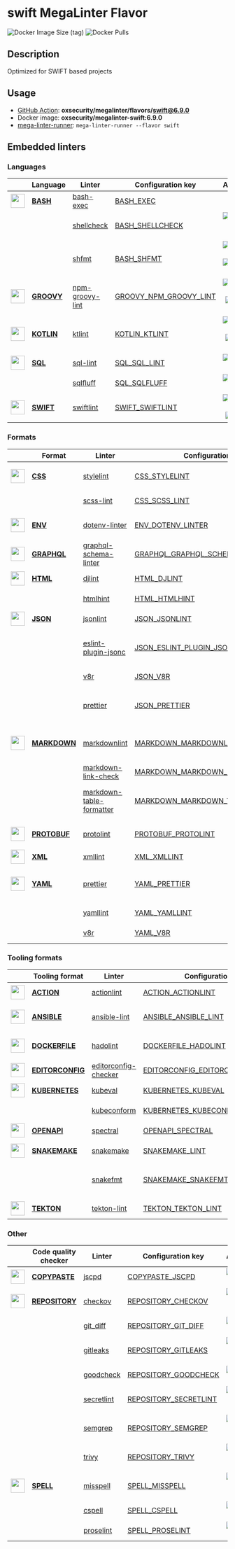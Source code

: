 # swift MegaLinter Flavor

![Docker Image Size (tag)](https://img.shields.io/docker/image-size/oxsecurity/megalinter-swift/6.9.0)
![Docker Pulls](https://img.shields.io/docker/pulls/oxsecurity/megalinter-swift)

## Description

Optimized for SWIFT based projects

## Usage

- [GitHub Action](https://oxsecurity.github.io/megalinter/6.9.0/installation/#github-action): **oxsecurity/megalinter/flavors/swift@6.9.0**
- Docker image: **oxsecurity/megalinter-swift:6.9.0**
- [mega-linter-runner](https://oxsecurity.github.io/megalinter/6.9.0/mega-linter-runner/): `mega-linter-runner --flavor swift`

## Embedded linters

### Languages

|                                                                             <!-- -->                                                                              | Language                                                                        | Linter                                                                                               | Configuration key                                                                                           |                                                                                                                     Additional                                                                                                                      |
|:-----------------------------------------------------------------------------------------------------------------------------------------------------------------:|---------------------------------------------------------------------------------|------------------------------------------------------------------------------------------------------|-------------------------------------------------------------------------------------------------------------|:---------------------------------------------------------------------------------------------------------------------------------------------------------------------------------------------------------------------------------------------------:|
|  <img src="https://github.com/oxsecurity/megalinter/raw/main/docs/assets/icons/bash.ico" alt="" height="32px" class="megalinter-icon"></a> <!-- linter-icon -->   | [**BASH**](https://oxsecurity.github.io/megalinter/6.9.0/descriptors/bash/)     | [bash-exec](https://oxsecurity.github.io/megalinter/6.9.0/descriptors/bash_bash_exec/)               | [BASH_EXEC](https://oxsecurity.github.io/megalinter/6.9.0/descriptors/bash_bash_exec/)                      |                                                                                                                                                                                                                                                     |
|                                                                   <!-- --> <!-- linter-icon -->                                                                   |                                                                                 | [shellcheck](https://oxsecurity.github.io/megalinter/6.9.0/descriptors/bash_shellcheck/)             | [BASH_SHELLCHECK](https://oxsecurity.github.io/megalinter/6.9.0/descriptors/bash_shellcheck/)               |                                [![GitHub stars](https://img.shields.io/github/stars/koalaman/shellcheck?cacheSeconds=3600)](https://github.com/koalaman/shellcheck) ![sarif](https://shields.io/badge/-SARIF-orange)                                |
|                                                                   <!-- --> <!-- linter-icon -->                                                                   |                                                                                 | [shfmt](https://oxsecurity.github.io/megalinter/6.9.0/descriptors/bash_shfmt/)                       | [BASH_SHFMT](https://oxsecurity.github.io/megalinter/6.9.0/descriptors/bash_shfmt/)                         |                                        [![GitHub stars](https://img.shields.io/github/stars/mvdan/sh?cacheSeconds=3600)](https://github.com/mvdan/sh) ![formatter](https://shields.io/badge/-format-yellow)                                         |
| <img src="https://github.com/oxsecurity/megalinter/raw/main/docs/assets/icons/groovy.ico" alt="" height="32px" class="megalinter-icon"></a> <!-- linter-icon -->  | [**GROOVY**](https://oxsecurity.github.io/megalinter/6.9.0/descriptors/groovy/) | [npm-groovy-lint](https://oxsecurity.github.io/megalinter/6.9.0/descriptors/groovy_npm_groovy_lint/) | [GROOVY_NPM_GROOVY_LINT](https://oxsecurity.github.io/megalinter/6.9.0/descriptors/groovy_npm_groovy_lint/) | [![GitHub stars](https://img.shields.io/github/stars/nvuillam/npm-groovy-lint?cacheSeconds=3600)](https://github.com/nvuillam/npm-groovy-lint) ![autofix](https://shields.io/badge/-autofix-green) ![sarif](https://shields.io/badge/-SARIF-orange) |
| <img src="https://github.com/oxsecurity/megalinter/raw/main/docs/assets/icons/kotlin.ico" alt="" height="32px" class="megalinter-icon"></a> <!-- linter-icon -->  | [**KOTLIN**](https://oxsecurity.github.io/megalinter/6.9.0/descriptors/kotlin/) | [ktlint](https://oxsecurity.github.io/megalinter/6.9.0/descriptors/kotlin_ktlint/)                   | [KOTLIN_KTLINT](https://oxsecurity.github.io/megalinter/6.9.0/descriptors/kotlin_ktlint/)                   |         [![GitHub stars](https://img.shields.io/github/stars/pinterest/ktlint?cacheSeconds=3600)](https://github.com/pinterest/ktlint) ![autofix](https://shields.io/badge/-autofix-green) ![sarif](https://shields.io/badge/-SARIF-orange)         |
|   <img src="https://github.com/oxsecurity/megalinter/raw/main/docs/assets/icons/sql.ico" alt="" height="32px" class="megalinter-icon"></a> <!-- linter-icon -->   | [**SQL**](https://oxsecurity.github.io/megalinter/6.9.0/descriptors/sql/)       | [sql-lint](https://oxsecurity.github.io/megalinter/6.9.0/descriptors/sql_sql_lint/)                  | [SQL_SQL_LINT](https://oxsecurity.github.io/megalinter/6.9.0/descriptors/sql_sql_lint/)                     |                                                       [![GitHub stars](https://img.shields.io/github/stars/joereynolds/sql-lint?cacheSeconds=3600)](https://github.com/joereynolds/sql-lint)                                                        |
|                                                                   <!-- --> <!-- linter-icon -->                                                                   |                                                                                 | [sqlfluff](https://oxsecurity.github.io/megalinter/6.9.0/descriptors/sql_sqlfluff/)                  | [SQL_SQLFLUFF](https://oxsecurity.github.io/megalinter/6.9.0/descriptors/sql_sqlfluff/)                     |                                                          [![GitHub stars](https://img.shields.io/github/stars/sqlfluff/sqlfluff?cacheSeconds=3600)](https://github.com/sqlfluff/sqlfluff)                                                           |
| <img src="https://github.com/oxsecurity/megalinter/raw/main/docs/assets/icons/default.ico" alt="" height="32px" class="megalinter-icon"></a> <!-- linter-icon --> | [**SWIFT**](https://oxsecurity.github.io/megalinter/6.9.0/descriptors/swift/)   | [swiftlint](https://oxsecurity.github.io/megalinter/6.9.0/descriptors/swift_swiftlint/)              | [SWIFT_SWIFTLINT](https://oxsecurity.github.io/megalinter/6.9.0/descriptors/swift_swiftlint/)               |                                  [![GitHub stars](https://img.shields.io/github/stars/realm/SwiftLint?cacheSeconds=3600)](https://github.com/realm/SwiftLint) ![autofix](https://shields.io/badge/-autofix-green)                                   |

### Formats

|                                                                              <!-- -->                                                                              | Format                                                                              | Linter                                                                                                                   | Configuration key                                                                                                                 |                                                                                                                          Additional                                                                                                                           |
|:------------------------------------------------------------------------------------------------------------------------------------------------------------------:|-------------------------------------------------------------------------------------|--------------------------------------------------------------------------------------------------------------------------|-----------------------------------------------------------------------------------------------------------------------------------|:-------------------------------------------------------------------------------------------------------------------------------------------------------------------------------------------------------------------------------------------------------------:|
|   <img src="https://github.com/oxsecurity/megalinter/raw/main/docs/assets/icons/css.ico" alt="" height="32px" class="megalinter-icon"></a> <!-- linter-icon -->    | [**CSS**](https://oxsecurity.github.io/megalinter/6.9.0/descriptors/css/)           | [stylelint](https://oxsecurity.github.io/megalinter/6.9.0/descriptors/css_stylelint/)                                    | [CSS_STYLELINT](https://oxsecurity.github.io/megalinter/6.9.0/descriptors/css_stylelint/)                                         |                                   [![GitHub stars](https://img.shields.io/github/stars/stylelint/stylelint?cacheSeconds=3600)](https://github.com/stylelint/stylelint) ![autofix](https://shields.io/badge/-autofix-green)                                    |
|                                                                   <!-- --> <!-- linter-icon -->                                                                    |                                                                                     | [scss-lint](https://oxsecurity.github.io/megalinter/6.9.0/descriptors/css_scss_lint/)                                    | [CSS_SCSS_LINT](https://oxsecurity.github.io/megalinter/6.9.0/descriptors/css_scss_lint/)                                         |                                                                   [![GitHub stars](https://img.shields.io/github/stars/sds/scss-lint?cacheSeconds=3600)](https://github.com/sds/scss-lint)                                                                    |
|   <img src="https://github.com/oxsecurity/megalinter/raw/main/docs/assets/icons/env.ico" alt="" height="32px" class="megalinter-icon"></a> <!-- linter-icon -->    | [**ENV**](https://oxsecurity.github.io/megalinter/6.9.0/descriptors/env/)           | [dotenv-linter](https://oxsecurity.github.io/megalinter/6.9.0/descriptors/env_dotenv_linter/)                            | [ENV_DOTENV_LINTER](https://oxsecurity.github.io/megalinter/6.9.0/descriptors/env_dotenv_linter/)                                 |                           [![GitHub stars](https://img.shields.io/github/stars/dotenv-linter/dotenv-linter?cacheSeconds=3600)](https://github.com/dotenv-linter/dotenv-linter) ![autofix](https://shields.io/badge/-autofix-green)                            |
| <img src="https://github.com/oxsecurity/megalinter/raw/main/docs/assets/icons/graphql.ico" alt="" height="32px" class="megalinter-icon"></a> <!-- linter-icon -->  | [**GRAPHQL**](https://oxsecurity.github.io/megalinter/6.9.0/descriptors/graphql/)   | [graphql-schema-linter](https://oxsecurity.github.io/megalinter/6.9.0/descriptors/graphql_graphql_schema_linter/)        | [GRAPHQL_GRAPHQL_SCHEMA_LINTER](https://oxsecurity.github.io/megalinter/6.9.0/descriptors/graphql_graphql_schema_linter/)         |                                                  [![GitHub stars](https://img.shields.io/github/stars/cjoudrey/graphql-schema-linter?cacheSeconds=3600)](https://github.com/cjoudrey/graphql-schema-linter)                                                   |
|   <img src="https://github.com/oxsecurity/megalinter/raw/main/docs/assets/icons/html.ico" alt="" height="32px" class="megalinter-icon"></a> <!-- linter-icon -->   | [**HTML**](https://oxsecurity.github.io/megalinter/6.9.0/descriptors/html/)         | [djlint](https://oxsecurity.github.io/megalinter/6.9.0/descriptors/html_djlint/)                                         | [HTML_DJLINT](https://oxsecurity.github.io/megalinter/6.9.0/descriptors/html_djlint/)                                             |                                                     [![GitHub stars](https://img.shields.io/github/stars/Riverside-Healthcare/djlint?cacheSeconds=3600)](https://github.com/Riverside-Healthcare/djlint)                                                      |
|                                                                   <!-- --> <!-- linter-icon -->                                                                    |                                                                                     | [htmlhint](https://oxsecurity.github.io/megalinter/6.9.0/descriptors/html_htmlhint/)                                     | [HTML_HTMLHINT](https://oxsecurity.github.io/megalinter/6.9.0/descriptors/html_htmlhint/)                                         |                                                               [![GitHub stars](https://img.shields.io/github/stars/htmlhint/HTMLHint?cacheSeconds=3600)](https://github.com/htmlhint/HTMLHint)                                                                |
|   <img src="https://github.com/oxsecurity/megalinter/raw/main/docs/assets/icons/json.ico" alt="" height="32px" class="megalinter-icon"></a> <!-- linter-icon -->   | [**JSON**](https://oxsecurity.github.io/megalinter/6.9.0/descriptors/json/)         | [jsonlint](https://oxsecurity.github.io/megalinter/6.9.0/descriptors/json_jsonlint/)                                     | [JSON_JSONLINT](https://oxsecurity.github.io/megalinter/6.9.0/descriptors/json_jsonlint/)                                         |                                                                [![GitHub stars](https://img.shields.io/github/stars/prantlf/jsonlint?cacheSeconds=3600)](https://github.com/prantlf/jsonlint)                                                                 |
|                                                                   <!-- --> <!-- linter-icon -->                                                                    |                                                                                     | [eslint-plugin-jsonc](https://oxsecurity.github.io/megalinter/6.9.0/descriptors/json_eslint_plugin_jsonc/)               | [JSON_ESLINT_PLUGIN_JSONC](https://oxsecurity.github.io/megalinter/6.9.0/descriptors/json_eslint_plugin_jsonc/)                   | [![GitHub stars](https://img.shields.io/github/stars/ota-meshi/eslint-plugin-jsonc?cacheSeconds=3600)](https://github.com/ota-meshi/eslint-plugin-jsonc) ![autofix](https://shields.io/badge/-autofix-green) ![sarif](https://shields.io/badge/-SARIF-orange) |
|                                                                   <!-- --> <!-- linter-icon -->                                                                    |                                                                                     | [v8r](https://oxsecurity.github.io/megalinter/6.9.0/descriptors/json_v8r/)                                               | [JSON_V8R](https://oxsecurity.github.io/megalinter/6.9.0/descriptors/json_v8r/)                                                   |                                                                    [![GitHub stars](https://img.shields.io/github/stars/chris48s/v8r?cacheSeconds=3600)](https://github.com/chris48s/v8r)                                                                     |
|                                                                   <!-- --> <!-- linter-icon -->                                                                    |                                                                                     | [prettier](https://oxsecurity.github.io/megalinter/6.9.0/descriptors/json_prettier/)                                     | [JSON_PRETTIER](https://oxsecurity.github.io/megalinter/6.9.0/descriptors/json_prettier/)                                         |                                    [![GitHub stars](https://img.shields.io/github/stars/prettier/prettier?cacheSeconds=3600)](https://github.com/prettier/prettier) ![formatter](https://shields.io/badge/-format-yellow)                                     |
| <img src="https://github.com/oxsecurity/megalinter/raw/main/docs/assets/icons/markdown.ico" alt="" height="32px" class="megalinter-icon"></a> <!-- linter-icon --> | [**MARKDOWN**](https://oxsecurity.github.io/megalinter/6.9.0/descriptors/markdown/) | [markdownlint](https://oxsecurity.github.io/megalinter/6.9.0/descriptors/markdown_markdownlint/)                         | [MARKDOWN_MARKDOWNLINT](https://oxsecurity.github.io/megalinter/6.9.0/descriptors/markdown_markdownlint/)                         |                              [![GitHub stars](https://img.shields.io/github/stars/DavidAnson/markdownlint?cacheSeconds=3600)](https://github.com/DavidAnson/markdownlint) ![formatter](https://shields.io/badge/-format-yellow)                               |
|                                                                   <!-- --> <!-- linter-icon -->                                                                    |                                                                                     | [markdown-link-check](https://oxsecurity.github.io/megalinter/6.9.0/descriptors/markdown_markdown_link_check/)           | [MARKDOWN_MARKDOWN_LINK_CHECK](https://oxsecurity.github.io/megalinter/6.9.0/descriptors/markdown_markdown_link_check/)           |                                                       [![GitHub stars](https://img.shields.io/github/stars/tcort/markdown-link-check?cacheSeconds=3600)](https://github.com/tcort/markdown-link-check)                                                        |
|                                                                   <!-- --> <!-- linter-icon -->                                                                    |                                                                                     | [markdown-table-formatter](https://oxsecurity.github.io/megalinter/6.9.0/descriptors/markdown_markdown_table_formatter/) | [MARKDOWN_MARKDOWN_TABLE_FORMATTER](https://oxsecurity.github.io/megalinter/6.9.0/descriptors/markdown_markdown_table_formatter/) |                    [![GitHub stars](https://img.shields.io/github/stars/nvuillam/markdown-table-formatter?cacheSeconds=3600)](https://github.com/nvuillam/markdown-table-formatter) ![formatter](https://shields.io/badge/-format-yellow)                     |
| <img src="https://github.com/oxsecurity/megalinter/raw/main/docs/assets/icons/protobuf.ico" alt="" height="32px" class="megalinter-icon"></a> <!-- linter-icon --> | [**PROTOBUF**](https://oxsecurity.github.io/megalinter/6.9.0/descriptors/protobuf/) | [protolint](https://oxsecurity.github.io/megalinter/6.9.0/descriptors/protobuf_protolint/)                               | [PROTOBUF_PROTOLINT](https://oxsecurity.github.io/megalinter/6.9.0/descriptors/protobuf_protolint/)                               |                                   [![GitHub stars](https://img.shields.io/github/stars/yoheimuta/protolint?cacheSeconds=3600)](https://github.com/yoheimuta/protolint) ![autofix](https://shields.io/badge/-autofix-green)                                    |
|   <img src="https://github.com/oxsecurity/megalinter/raw/main/docs/assets/icons/xml.ico" alt="" height="32px" class="megalinter-icon"></a> <!-- linter-icon -->    | [**XML**](https://oxsecurity.github.io/megalinter/6.9.0/descriptors/xml/)           | [xmllint](https://oxsecurity.github.io/megalinter/6.9.0/descriptors/xml_xmllint/)                                        | [XML_XMLLINT](https://oxsecurity.github.io/megalinter/6.9.0/descriptors/xml_xmllint/)                                             |                                                                                                                                                                                                                                                               |
|   <img src="https://github.com/oxsecurity/megalinter/raw/main/docs/assets/icons/yaml.ico" alt="" height="32px" class="megalinter-icon"></a> <!-- linter-icon -->   | [**YAML**](https://oxsecurity.github.io/megalinter/6.9.0/descriptors/yaml/)         | [prettier](https://oxsecurity.github.io/megalinter/6.9.0/descriptors/yaml_prettier/)                                     | [YAML_PRETTIER](https://oxsecurity.github.io/megalinter/6.9.0/descriptors/yaml_prettier/)                                         |                                    [![GitHub stars](https://img.shields.io/github/stars/prettier/prettier?cacheSeconds=3600)](https://github.com/prettier/prettier) ![formatter](https://shields.io/badge/-format-yellow)                                     |
|                                                                   <!-- --> <!-- linter-icon -->                                                                    |                                                                                     | [yamllint](https://oxsecurity.github.io/megalinter/6.9.0/descriptors/yaml_yamllint/)                                     | [YAML_YAMLLINT](https://oxsecurity.github.io/megalinter/6.9.0/descriptors/yaml_yamllint/)                                         |                                                            [![GitHub stars](https://img.shields.io/github/stars/adrienverge/yamllint?cacheSeconds=3600)](https://github.com/adrienverge/yamllint)                                                             |
|                                                                   <!-- --> <!-- linter-icon -->                                                                    |                                                                                     | [v8r](https://oxsecurity.github.io/megalinter/6.9.0/descriptors/yaml_v8r/)                                               | [YAML_V8R](https://oxsecurity.github.io/megalinter/6.9.0/descriptors/yaml_v8r/)                                                   |                                                                    [![GitHub stars](https://img.shields.io/github/stars/chris48s/v8r?cacheSeconds=3600)](https://github.com/chris48s/v8r)                                                                     |

### Tooling formats

|                                                                                <!-- -->                                                                                | Tooling format                                                                              | Linter                                                                                                               | Configuration key                                                                                                                 |                                                                                        Additional                                                                                        |
|:----------------------------------------------------------------------------------------------------------------------------------------------------------------------:|---------------------------------------------------------------------------------------------|----------------------------------------------------------------------------------------------------------------------|-----------------------------------------------------------------------------------------------------------------------------------|:----------------------------------------------------------------------------------------------------------------------------------------------------------------------------------------:|
|   <img src="https://github.com/oxsecurity/megalinter/raw/main/docs/assets/icons/default.ico" alt="" height="32px" class="megalinter-icon"></a> <!-- linter-icon -->    | [**ACTION**](https://oxsecurity.github.io/megalinter/6.9.0/descriptors/action/)             | [actionlint](https://oxsecurity.github.io/megalinter/6.9.0/descriptors/action_actionlint/)                           | [ACTION_ACTIONLINT](https://oxsecurity.github.io/megalinter/6.9.0/descriptors/action_actionlint/)                                 |                              [![GitHub stars](https://img.shields.io/github/stars/rhysd/actionlint?cacheSeconds=3600)](https://github.com/rhysd/actionlint)                              |
|   <img src="https://github.com/oxsecurity/megalinter/raw/main/docs/assets/icons/ansible.ico" alt="" height="32px" class="megalinter-icon"></a> <!-- linter-icon -->    | [**ANSIBLE**](https://oxsecurity.github.io/megalinter/6.9.0/descriptors/ansible/)           | [ansible-lint](https://oxsecurity.github.io/megalinter/6.9.0/descriptors/ansible_ansible_lint/)                      | [ANSIBLE_ANSIBLE_LINT](https://oxsecurity.github.io/megalinter/6.9.0/descriptors/ansible_ansible_lint/)                           | [![GitHub stars](https://img.shields.io/github/stars/ansible/ansible-lint?cacheSeconds=3600)](https://github.com/ansible/ansible-lint) ![sarif](https://shields.io/badge/-SARIF-orange)  |
|  <img src="https://github.com/oxsecurity/megalinter/raw/main/docs/assets/icons/dockerfile.ico" alt="" height="32px" class="megalinter-icon"></a> <!-- linter-icon -->  | [**DOCKERFILE**](https://oxsecurity.github.io/megalinter/6.9.0/descriptors/dockerfile/)     | [hadolint](https://oxsecurity.github.io/megalinter/6.9.0/descriptors/dockerfile_hadolint/)                           | [DOCKERFILE_HADOLINT](https://oxsecurity.github.io/megalinter/6.9.0/descriptors/dockerfile_hadolint/)                             |    [![GitHub stars](https://img.shields.io/github/stars/hadolint/hadolint?cacheSeconds=3600)](https://github.com/hadolint/hadolint) ![sarif](https://shields.io/badge/-SARIF-orange)     |
| <img src="https://github.com/oxsecurity/megalinter/raw/main/docs/assets/icons/editorconfig.ico" alt="" height="32px" class="megalinter-icon"></a> <!-- linter-icon --> | [**EDITORCONFIG**](https://oxsecurity.github.io/megalinter/6.9.0/descriptors/editorconfig/) | [editorconfig-checker](https://oxsecurity.github.io/megalinter/6.9.0/descriptors/editorconfig_editorconfig_checker/) | [EDITORCONFIG_EDITORCONFIG_CHECKER](https://oxsecurity.github.io/megalinter/6.9.0/descriptors/editorconfig_editorconfig_checker/) |     [![GitHub stars](https://img.shields.io/github/stars/editorconfig-checker/editorconfig-checker?cacheSeconds=3600)](https://github.com/editorconfig-checker/editorconfig-checker)     |
|  <img src="https://github.com/oxsecurity/megalinter/raw/main/docs/assets/icons/kubernetes.ico" alt="" height="32px" class="megalinter-icon"></a> <!-- linter-icon -->  | [**KUBERNETES**](https://oxsecurity.github.io/megalinter/6.9.0/descriptors/kubernetes/)     | [kubeval](https://oxsecurity.github.io/megalinter/6.9.0/descriptors/kubernetes_kubeval/)                             | [KUBERNETES_KUBEVAL](https://oxsecurity.github.io/megalinter/6.9.0/descriptors/kubernetes_kubeval/)                               |                           [![GitHub stars](https://img.shields.io/github/stars/instrumenta/kubeval?cacheSeconds=3600)](https://github.com/instrumenta/kubeval)                           |
|                                                                     <!-- --> <!-- linter-icon -->                                                                      |                                                                                             | [kubeconform](https://oxsecurity.github.io/megalinter/6.9.0/descriptors/kubernetes_kubeconform/)                     | [KUBERNETES_KUBECONFORM](https://oxsecurity.github.io/megalinter/6.9.0/descriptors/kubernetes_kubeconform/)                       |                             [![GitHub stars](https://img.shields.io/github/stars/yannh/kubeconform?cacheSeconds=3600)](https://github.com/yannh/kubeconform)                             |
|   <img src="https://github.com/oxsecurity/megalinter/raw/main/docs/assets/icons/openapi.ico" alt="" height="32px" class="megalinter-icon"></a> <!-- linter-icon -->    | [**OPENAPI**](https://oxsecurity.github.io/megalinter/6.9.0/descriptors/openapi/)           | [spectral](https://oxsecurity.github.io/megalinter/6.9.0/descriptors/openapi_spectral/)                              | [OPENAPI_SPECTRAL](https://oxsecurity.github.io/megalinter/6.9.0/descriptors/openapi_spectral/)                                   |                          [![GitHub stars](https://img.shields.io/github/stars/stoplightio/spectral?cacheSeconds=3600)](https://github.com/stoplightio/spectral)                          |
|  <img src="https://github.com/oxsecurity/megalinter/raw/main/docs/assets/icons/snakemake.ico" alt="" height="32px" class="megalinter-icon"></a> <!-- linter-icon -->   | [**SNAKEMAKE**](https://oxsecurity.github.io/megalinter/6.9.0/descriptors/snakemake/)       | [snakemake](https://oxsecurity.github.io/megalinter/6.9.0/descriptors/snakemake_snakemake/)                          | [SNAKEMAKE_LINT](https://oxsecurity.github.io/megalinter/6.9.0/descriptors/snakemake_snakemake/)                                  |                           [![GitHub stars](https://img.shields.io/github/stars/snakemake/snakemake?cacheSeconds=3600)](https://github.com/snakemake/snakemake)                           |
|                                                                     <!-- --> <!-- linter-icon -->                                                                      |                                                                                             | [snakefmt](https://oxsecurity.github.io/megalinter/6.9.0/descriptors/snakemake_snakefmt/)                            | [SNAKEMAKE_SNAKEFMT](https://oxsecurity.github.io/megalinter/6.9.0/descriptors/snakemake_snakefmt/)                               | [![GitHub stars](https://img.shields.io/github/stars/snakemake/snakefmt?cacheSeconds=3600)](https://github.com/snakemake/snakefmt) ![formatter](https://shields.io/badge/-format-yellow) |
|    <img src="https://github.com/oxsecurity/megalinter/raw/main/docs/assets/icons/tekton.ico" alt="" height="32px" class="megalinter-icon"></a> <!-- linter-icon -->    | [**TEKTON**](https://oxsecurity.github.io/megalinter/6.9.0/descriptors/tekton/)             | [tekton-lint](https://oxsecurity.github.io/megalinter/6.9.0/descriptors/tekton_tekton_lint/)                         | [TEKTON_TEKTON_LINT](https://oxsecurity.github.io/megalinter/6.9.0/descriptors/tekton_tekton_lint/)                               |                               [![GitHub stars](https://img.shields.io/github/stars/IBM/tekton-lint?cacheSeconds=3600)](https://github.com/IBM/tekton-lint)                               |

### Other

|                                                                              <!-- -->                                                                               | Code quality checker                                                                    | Linter                                                                                         | Configuration key                                                                                         |                                                                                        Additional                                                                                         |
|:-------------------------------------------------------------------------------------------------------------------------------------------------------------------:|-----------------------------------------------------------------------------------------|------------------------------------------------------------------------------------------------|-----------------------------------------------------------------------------------------------------------|:-----------------------------------------------------------------------------------------------------------------------------------------------------------------------------------------:|
| <img src="https://github.com/oxsecurity/megalinter/raw/main/docs/assets/icons/copypaste.ico" alt="" height="32px" class="megalinter-icon"></a> <!-- linter-icon --> | [**COPYPASTE**](https://oxsecurity.github.io/megalinter/6.9.0/descriptors/copypaste/)   | [jscpd](https://oxsecurity.github.io/megalinter/6.9.0/descriptors/copypaste_jscpd/)            | [COPYPASTE_JSCPD](https://oxsecurity.github.io/megalinter/6.9.0/descriptors/copypaste_jscpd/)             |                              [![GitHub stars](https://img.shields.io/github/stars/kucherenko/jscpd?cacheSeconds=3600)](https://github.com/kucherenko/jscpd)                               |
|  <img src="https://github.com/oxsecurity/megalinter/raw/main/docs/assets/icons/default.ico" alt="" height="32px" class="megalinter-icon"></a> <!-- linter-icon -->  | [**REPOSITORY**](https://oxsecurity.github.io/megalinter/6.9.0/descriptors/repository/) | [checkov](https://oxsecurity.github.io/megalinter/6.9.0/descriptors/repository_checkov/)       | [REPOSITORY_CHECKOV](https://oxsecurity.github.io/megalinter/6.9.0/descriptors/repository_checkov/)       |  [![GitHub stars](https://img.shields.io/github/stars/bridgecrewio/checkov?cacheSeconds=3600)](https://github.com/bridgecrewio/checkov) ![sarif](https://shields.io/badge/-SARIF-orange)  |
|                                                                    <!-- --> <!-- linter-icon -->                                                                    |                                                                                         | [git_diff](https://oxsecurity.github.io/megalinter/6.9.0/descriptors/repository_git_diff/)     | [REPOSITORY_GIT_DIFF](https://oxsecurity.github.io/megalinter/6.9.0/descriptors/repository_git_diff/)     |                                       [![GitHub stars](https://img.shields.io/github/stars/git/git?cacheSeconds=3600)](https://github.com/git/git)                                        |
|                                                                    <!-- --> <!-- linter-icon -->                                                                    |                                                                                         | [gitleaks](https://oxsecurity.github.io/megalinter/6.9.0/descriptors/repository_gitleaks/)     | [REPOSITORY_GITLEAKS](https://oxsecurity.github.io/megalinter/6.9.0/descriptors/repository_gitleaks/)     |  [![GitHub stars](https://img.shields.io/github/stars/zricethezav/gitleaks?cacheSeconds=3600)](https://github.com/zricethezav/gitleaks) ![sarif](https://shields.io/badge/-SARIF-orange)  |
|                                                                    <!-- --> <!-- linter-icon -->                                                                    |                                                                                         | [goodcheck](https://oxsecurity.github.io/megalinter/6.9.0/descriptors/repository_goodcheck/)   | [REPOSITORY_GOODCHECK](https://oxsecurity.github.io/megalinter/6.9.0/descriptors/repository_goodcheck/)   |                               [![GitHub stars](https://img.shields.io/github/stars/sider/goodcheck?cacheSeconds=3600)](https://github.com/sider/goodcheck)                                |
|                                                                    <!-- --> <!-- linter-icon -->                                                                    |                                                                                         | [secretlint](https://oxsecurity.github.io/megalinter/6.9.0/descriptors/repository_secretlint/) | [REPOSITORY_SECRETLINT](https://oxsecurity.github.io/megalinter/6.9.0/descriptors/repository_secretlint/) | [![GitHub stars](https://img.shields.io/github/stars/secretlint/secretlint?cacheSeconds=3600)](https://github.com/secretlint/secretlint) ![sarif](https://shields.io/badge/-SARIF-orange) |
|                                                                    <!-- --> <!-- linter-icon -->                                                                    |                                                                                         | [semgrep](https://oxsecurity.github.io/megalinter/6.9.0/descriptors/repository_semgrep/)       | [REPOSITORY_SEMGREP](https://oxsecurity.github.io/megalinter/6.9.0/descriptors/repository_semgrep/)       |  [![GitHub stars](https://img.shields.io/github/stars/returntocorp/semgrep?cacheSeconds=3600)](https://github.com/returntocorp/semgrep) ![sarif](https://shields.io/badge/-SARIF-orange)  |
|                                                                    <!-- --> <!-- linter-icon -->                                                                    |                                                                                         | [trivy](https://oxsecurity.github.io/megalinter/6.9.0/descriptors/repository_trivy/)           | [REPOSITORY_TRIVY](https://oxsecurity.github.io/megalinter/6.9.0/descriptors/repository_trivy/)           |    [![GitHub stars](https://img.shields.io/github/stars/aquasecurity/trivy?cacheSeconds=3600)](https://github.com/aquasecurity/trivy) ![sarif](https://shields.io/badge/-SARIF-orange)    |
|   <img src="https://github.com/oxsecurity/megalinter/raw/main/docs/assets/icons/spell.ico" alt="" height="32px" class="megalinter-icon"></a> <!-- linter-icon -->   | [**SPELL**](https://oxsecurity.github.io/megalinter/6.9.0/descriptors/spell/)           | [misspell](https://oxsecurity.github.io/megalinter/6.9.0/descriptors/spell_misspell/)          | [SPELL_MISSPELL](https://oxsecurity.github.io/megalinter/6.9.0/descriptors/spell_misspell/)               |    [![GitHub stars](https://img.shields.io/github/stars/client9/misspell?cacheSeconds=3600)](https://github.com/client9/misspell) ![autofix](https://shields.io/badge/-autofix-green)     |
|                                                                    <!-- --> <!-- linter-icon -->                                                                    |                                                                                         | [cspell](https://oxsecurity.github.io/megalinter/6.9.0/descriptors/spell_cspell/)              | [SPELL_CSPELL](https://oxsecurity.github.io/megalinter/6.9.0/descriptors/spell_cspell/)                   |                     [![GitHub stars](https://img.shields.io/github/stars/streetsidesoftware/cspell?cacheSeconds=3600)](https://github.com/streetsidesoftware/cspell)                      |
|                                                                    <!-- --> <!-- linter-icon -->                                                                    |                                                                                         | [proselint](https://oxsecurity.github.io/megalinter/6.9.0/descriptors/spell_proselint/)        | [SPELL_PROSELINT](https://oxsecurity.github.io/megalinter/6.9.0/descriptors/spell_proselint/)             |                            [![GitHub stars](https://img.shields.io/github/stars/amperser/proselint?cacheSeconds=3600)](https://github.com/amperser/proselint)                             |

